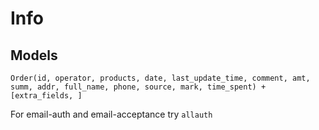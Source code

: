 # Info
## Models
`Order(id, operator, products, date, last_update_time, comment, amt, summ, addr, full_name, phone, source, mark, time_spent) + [extra_fields, ]`


For email-auth and email-acceptance try `allauth`
